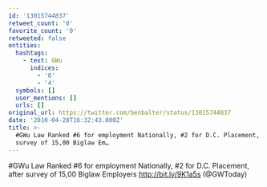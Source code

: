 ```yaml
---
id: '13015744837'
retweet_count: '0'
favorite_count: '0'
retweeted: false
entities:
  hashtags:
    - text: GWu
      indices:
        - '0'
        - '4'
  symbols: []
  user_mentions: []
  urls: []
original_url: https://twitter.com/benbalter/status/13015744837
date: '2010-04-28T16:32:43.000Z'
title: >-
  #GWu Law Ranked #6 for employment Nationally, #2 for D.C. Placement, after
  survey of 15,00 Biglaw Em…
---
```


#GWu Law Ranked #6 for employment Nationally, #2 for D.C. Placement, after survey of 15,00 Biglaw Employers http://bit.ly/9K1a5s (@GWToday)